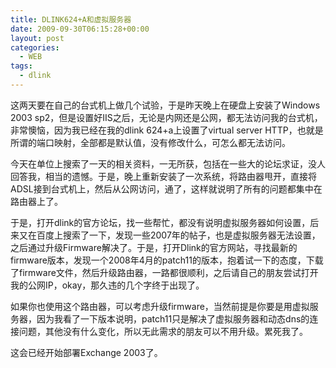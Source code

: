 ```yaml
---
title: DLINK624+A和虚拟服务器
date: 2009-09-30T06:15:28+00:00
layout: post
categories:
  - WEB
tags:
  - dlink
---
```


这两天要在自己的台式机上做几个试验，于是昨天晚上在硬盘上安装了Windows 2003 sp2，但是设置好IIS之后，无论是内网还是公网，都无法访问我的台式机，非常懊恼，因为我已经在我的dlink 624+a上设置了virtual server HTTP，也就是所谓的端口映射，全部都是默认值，没有修改什么，可怎么都无法访问。

今天在单位上搜索了一天的相关资料，一无所获，包括在一些大的论坛求证，没人回答我，相当的遗憾。于是，晚上重新安装了一次系统，将路由器甩开，直接将ADSL接到台式机上，然后从公网访问，通了，这样就说明了所有的问题都集中在路由器上了。

于是，打开dlink的官方论坛，找一些帮忙，都没有说明虚拟服务器如何设置，后来又在百度上搜索了一下，发现一些2007年的帖子，也是虚拟服务器无法设置，之后通过升级Firmware解决了。于是，打开Dlink的官方网站，寻找最新的firmware版本，发现一个2008年4月的patch11的版本，抱着试一下的态度，下载了firmware文件，然后升级路由器，一路都很顺利，之后请自己的朋友尝试打开我的公网IP，okay，那久违的几个字终于出现了。

如果你也使用这个路由器，可以考虑升级firmware，当然前提是你要是用虚拟服务器，因为我看了一下版本说明，patch11只是解决了虚拟服务器和动态dns的连接问题，其他没有什么变化，所以无此需求的朋友可以不用升级。累死我了。

这会已经开始部署Exchange 2003了。
